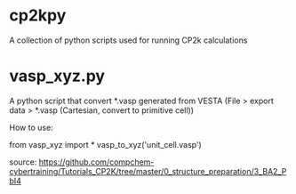 # cp2kpy

A collection of python scripts used for running CP2k calculations

# vasp_xyz.py

A python script that convert *.vasp generated from VESTA (File > export data > *.vasp (Cartesian, convert to primitive cell)) 

How to use:

from vasp_xyz import *
vasp_to_xyz('unit_cell.vasp')

source: https://github.com/compchem-cybertraining/Tutorials_CP2K/tree/master/0_structure_preparation/3_BA2_PbI4
